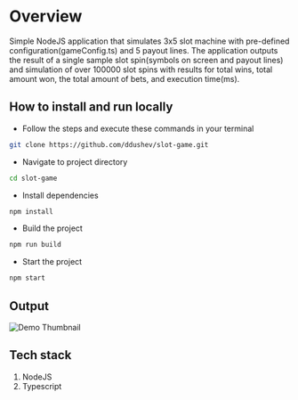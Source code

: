 # Overview

Simple NodeJS application that simulates 3x5 slot machine with pre-defined configuration(gameConfig.ts) and 5 payout lines. The application outputs the result of a single sample slot spin(symbols on screen and payout lines) and simulation of over 100000 slot spins with results for total wins, total amount won, the total amount of bets, and execution time(ms).

## How to install and run locally

- Follow the steps and execute these commands in your terminal

```bash
git clone https://github.com/ddushev/slot-game.git
```

- Navigate to project directory

```bash
cd slot-game
```

- Install dependencies

```bash
npm install
```

- Build the project

```bash
npm run build
```

- Start the project

```bash
npm start
```

## Output

![Demo Thumbnail](https://raw.githubusercontent.com/ddushev/slot-game/master/assets/demo.png)

## Tech stack

1. NodeJS
2. Typescript

